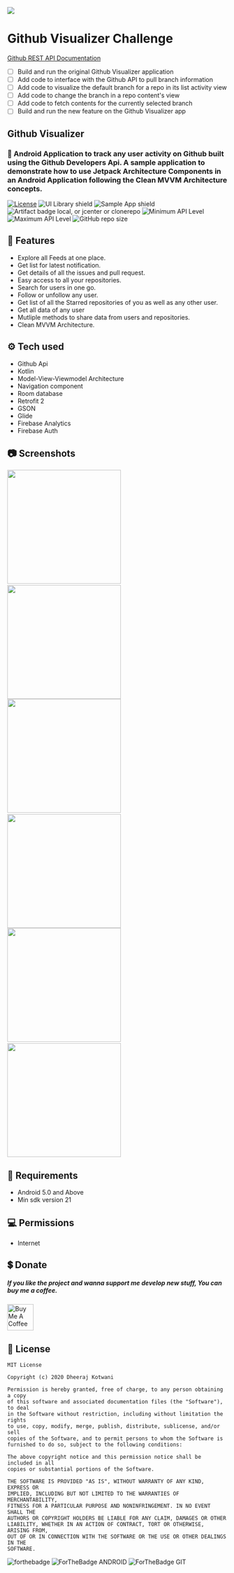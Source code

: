 ![](./screenshots/Github-Visualizer-App.png)

# Github Visualizer Challenge

[Github REST API Documentation](https://docs.github.com/en/rest?apiVersion=2022-11-28)

- [ ] Build and run the original Github Visualizer application
- [ ] Add code to interface with the Github API to pull branch information
- [ ] Add code to visualize the default branch for a repo in its list activity view
- [ ] Add code to change the branch in a repo content's view
- [ ] Add code to fetch contents for the currently selected branch
- [ ] Build and run the new feature on the Github Visualizer app

## Github Visualizer
### 📲 Android Application to track any user activity on Github built using the Github Developers Api. A sample application to demonstrate how to use Jetpack Architecture Components in an Android Application following the Clean MVVM Architecture concepts. 

[![License](https://img.shields.io/badge/license-MIT-%2397ca00.svg)](https://github.com/dheerajkotwani/GithubVisualizer/blob/master/LICENSE.txt)
![UI Library shield](https://img.shields.io/badge/LibraryType-UI-blue.svg)
![Sample App shield](https://img.shields.io/badge/App-Sample-green.svg)
![Artifact badge local, or jcenter or clonerepo](https://img.shields.io/badge/Artifact-JCenter-green.svg)
![Minimum API Level](https://img.shields.io/badge/Min%20API%20Level-21-green)
![Maximum API Level](https://img.shields.io/badge/Max%20API%20Level-29-orange)
![GitHub repo size](https://img.shields.io/github/repo-size/dheerajkotwani/GithubVisualizer)

## 🚀 Features
- Explore all Feeds at one place.
- Get list for latest notification.
- Get details of all the issues and pull request.
- Easy access to all your repositories.
- Search for users in one go.
- Follow or unfollow any user.
- Get list of all the Starred repositories of you as well as any other user.
- Get all data of any user
- Mutliple methods to share data from users and repositories.
- Clean MVVM Architecture.

## ⚙ Tech used
- Github Api
- Kotlin
- Model-View-Viewmodel Architecture
- Navigation component
- Room database
- Retrofit 2
- GSON
- Glide
- Firebase Analytics
- Firebase Auth

## 📷 Screenshots
<img src ="./screenshots/screenshot_1.png" width="260" />&nbsp;&nbsp;<img src ="./screenshots/screenshot_1(1).png" width="260" />
<img src ="./screenshots/screenshot_2.png" width="260" />&nbsp;&nbsp;<img src ="./screenshots/screenshot_2(1).png" width="260" />
<img src ="./screenshots/screenshot_3.png" width="260" />&nbsp;&nbsp;<img src ="./screenshots/screenshot_3(1).png" width="260" />

## 🎯 Requirements
- Android 5.0 and Above
- Min sdk version 21

## 💻 Permissions
- Internet

## 💲 Donate
##### If you like the project and wanna support me develop new stuff, You can buy me a coffee.
<a href="https://www.buymeacoffee.com/dheerajkotwani" target="_blank"><img src="https://cdn.buymeacoffee.com/buttons/v2/default-orange.png" alt="Buy Me A Coffee" align='center' height='60'></a>


## 📝 License

```
MIT License

Copyright (c) 2020 Dheeraj Kotwani

Permission is hereby granted, free of charge, to any person obtaining a copy
of this software and associated documentation files (the "Software"), to deal
in the Software without restriction, including without limitation the rights
to use, copy, modify, merge, publish, distribute, sublicense, and/or sell
copies of the Software, and to permit persons to whom the Software is
furnished to do so, subject to the following conditions:

The above copyright notice and this permission notice shall be included in all
copies or substantial portions of the Software.

THE SOFTWARE IS PROVIDED "AS IS", WITHOUT WARRANTY OF ANY KIND, EXPRESS OR
IMPLIED, INCLUDING BUT NOT LIMITED TO THE WARRANTIES OF MERCHANTABILITY,
FITNESS FOR A PARTICULAR PURPOSE AND NONINFRINGEMENT. IN NO EVENT SHALL THE
AUTHORS OR COPYRIGHT HOLDERS BE LIABLE FOR ANY CLAIM, DAMAGES OR OTHER
LIABILITY, WHETHER IN AN ACTION OF CONTRACT, TORT OR OTHERWISE, ARISING FROM,
OUT OF OR IN CONNECTION WITH THE SOFTWARE OR THE USE OR OTHER DEALINGS IN THE
SOFTWARE.
```

![forthebadge](https://forthebadge.com/images/badges/built-with-love.svg)
![ForTheBadge ANDROID](https://forthebadge.com/images/badges/built-for-android.svg)
![ForTheBadge GIT](https://forthebadge.com/images/badges/uses-git.svg)

